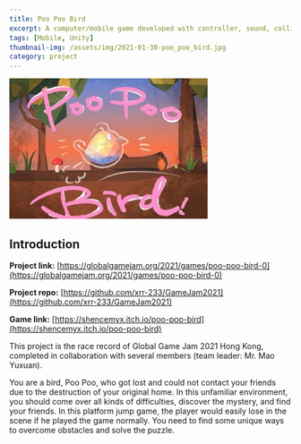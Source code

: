```yaml
---
title: Poo Poo Bird
excerpt: A computer/mobile game developed with controller, sound, collider and interaction.
tags: [Mobile, Unity]
thumbnail-img: /assets/img/2021-01-30-poo_poo_bird.jpg
category: project
---
```


![](/assets/img/2021-01-30-poo_poo_bird.jpg)

## Introduction

**Project link:** [https://globalgamejam.org/2021/games/poo-poo-bird-0](https://globalgamejam.org/2021/games/poo-poo-bird-0)

**Project repo:** [https://github.com/xrr-233/GameJam2021](https://github.com/xrr-233/GameJam2021)

**Game link:** [https://shencemyx.itch.io/poo-poo-bird](https://shencemyx.itch.io/poo-poo-bird)

This project is the race record of Global Game Jam 2021 Hong Kong, completed in collaboration with several members (team leader: Mr. Mao Yuxuan).

You are a bird, Poo Poo, who got lost and could not contact your friends due to the destruction of your original home. In this unfamiliar environment, you should come over all kinds of difficulties, discover the mystery, and find your friends. In this platform jump game, the player would easily lose in the scene if he played the game normally. You need to find some unique ways to overcome obstacles and solve the puzzle.